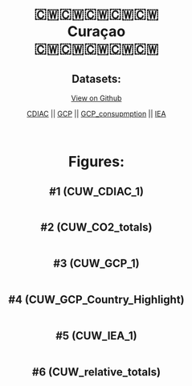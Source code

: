 
<center>
<h1 align="center">
🇨🇼🇨🇼🇨🇼🇨🇼🇨🇼
<br>
Curaçao
<br>
🇨🇼🇨🇼🇨🇼🇨🇼🇨🇼
</h1>
<h2>Datasets:</h2>
<p><a href="https://github.com/dquintani/GreenhouseData/tree/master/country_data/CUW_Curaçao/data">View on Github</a>
<br></p><p><a href="data/CUW_CDIAC.csv">CDIAC</a> || <a href="data/CUW_GCP.csv">GCP</a> || <a href="data/CUW_GCP_consupmption.csv">GCP_consupmption</a> || <a href="data/CUW_IEA.csv">IEA</a></p><p><br></p>
<h1>Figures:</h1><h2>#1 (CUW_CDIAC_1)</h2>
<p><img alt="" src="figures/CUW_CDIAC_1.png" /></p><h2>#2 (CUW_CO2_totals)</h2>
<p><img alt="" src="figures/CUW_CO2_totals.png" /></p><h2>#3 (CUW_GCP_1)</h2>
<p><img alt="" src="figures/CUW_GCP_1.png" /></p><h2>#4 (CUW_GCP_Country_Highlight)</h2>
<p><img alt="" src="figures/CUW_GCP_Country_Highlight.png" /></p><h2>#5 (CUW_IEA_1)</h2>
<p><img alt="" src="figures/CUW_IEA_1.png" /></p><h2>#6 (CUW_relative_totals)</h2>
<p><img alt="" src="figures/CUW_relative_totals.png" /></p>